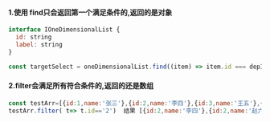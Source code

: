 

#### 1.使用 find只会返回第一个满足条件的,返回的是对象
```javaScript
interface IOneDimensionalList {
  id: string
  label: string
}

const targetSelect = oneDimensionalList.find((item) => item.id === depId);
```
#### 2.filter会满足所有符合条件的,返回的还是数组
```javaScript
const testArr=[{id:1,name:'张三'},{id:2,name:'李四'},{id:3,name:'王五'},{id:2,name:'赵六'}]
testArr.filter( t=> t.id=='2')  结果 [{id:2,name:'李四'},{id:2,name:'赵六'}]
```
